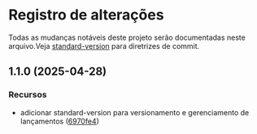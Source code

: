 # Registro de alterações
Todas as mudanças notáveis deste projeto serão documentadas neste arquivo.Veja [standard-version](https://github.com/conventional-changelog/standard-version) para diretrizes de commit.
## 1.1.0 (2025-04-28)

### Recursos
* adicionar standard-version para versionamento e gerenciamento de lançamentos ([6970fe4](https://github.com/Joao-victor1416/projeto/commit/6970fe41fea5bbb72dbcd136da1a441ad64b7f67))

